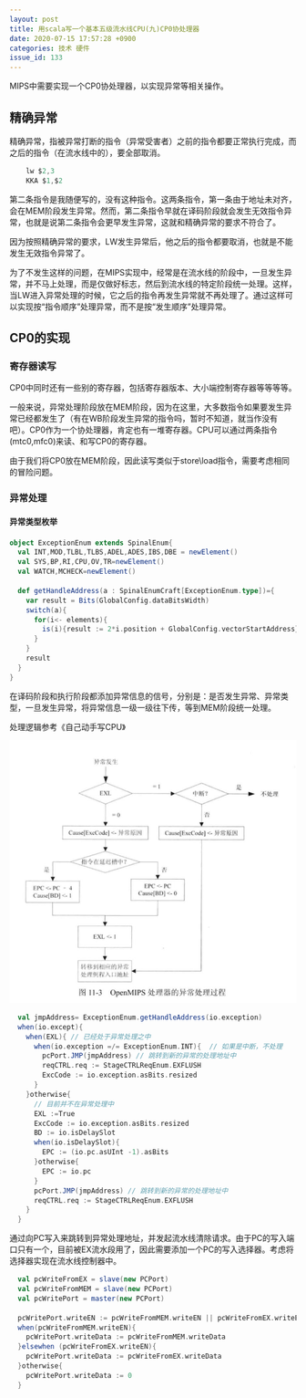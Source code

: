 ```yaml
---
layout: post
title: 用scala写一个基本五级流水线CPU(九)CP0协处理器
date: 2020-07-15 17:57:28 +0900
categories: 技术 硬件
issue_id: 133
---
```


MIPS中需要实现一个CP0协处理器，以实现异常等相关操作。

## 精确异常

精确异常，指被异常打断的指令（异常受害者）之前的指令都要正常执行完成，而之后的指令（在流水线中的），要全部取消。

```c
    lw $2,3
    KKA $1,$2
```

第二条指令是我随便写的，没有这种指令。这两条指令，第一条由于地址未对齐，会在MEM阶段发生异常。然而，第二条指令早就在译码阶段就会发生无效指令异常，也就是说第二条指令会更早发生异常，这就和精确异常的要求不符合了。

因为按照精确异常的要求，LW发生异常后，他之后的指令都要取消，也就是不能发生无效指令异常了。

为了不发生这样的问题，在MIPS实现中，经常是在流水线的阶段中，一旦发生异常，并不马上处理，而是仅做好标志，然后到流水线的特定阶段统一处理。这样，当LW进入异常处理的时候，它之后的指令再发生异常就不再处理了。通过这样可以实现按“指令顺序”处理异常，而不是按“发生顺序”处理异常。

## CP0的实现

### 寄存器读写

CP0中同时还有一些别的寄存器，包括寄存器版本、大小端控制寄存器等等等等。

一般来说，异常处理阶段放在MEM阶段，因为在这里，大多数指令如果要发生异常已经都发生了（有在WB阶段发生异常的指令吗，暂时不知道，就当作没有吧）。CP0作为一个协处理器，肯定也有一堆寄存器。CPU可以通过两条指令(mtc0,mfc0)来读、和写CP0的寄存器。

由于我们将CP0放在MEM阶段，因此读写类似于store\load指令，需要考虑相同的冒险问题。

### 异常处理

#### 异常类型枚举

```scala
object ExceptionEnum extends SpinalEnum{
  val INT,MOD,TLBL,TLBS,ADEL,ADES,IBS,DBE = newElement()
  val SYS,BP,RI,CPU,OV,TR=newElement()
  val WATCH,MCHECK=newElement()

  def getHandleAddress(a : SpinalEnumCraft[ExceptionEnum.type])={
    var result = Bits(GlobalConfig.dataBitsWidth)
    switch(a){
      for(i<- elements){
        is(i){result := 2*i.position + GlobalConfig.vectorStartAddress}
      }
    }
    result
  }
}
```

在译码阶段和执行阶段都添加异常信息的信号，分别是：是否发生异常、异常类型，一旦发生异常，将异常信息一级一级往下传，等到MEM阶段统一处理。

处理逻辑参考《自己动手写CPU》

![此处输入图片的描述][1]

[1]: https://raw.githubusercontent.com/Ncerzzk/MyBlog/master/img/exception.jpg

```scala
  val jmpAddress= ExceptionEnum.getHandleAddress(io.exception)
  when(io.except){
    when(EXL){ // 已经处于异常处理之中
      when(io.exception =/= ExceptionEnum.INT){  // 如果是中断，不处理
        pcPort.JMP(jmpAddress) // 跳转到新的异常的处理地址中
        reqCTRL.req := StageCTRLReqEnum.EXFLUSH
        ExcCode := io.exception.asBits.resized
      }
    }otherwise{
      // 目前并不在异常处理中
      EXL :=True
      ExcCode := io.exception.asBits.resized
      BD := io.isDelaySlot
      when(io.isDelaySlot){
        EPC := (io.pc.asUInt -1).asBits
      }otherwise{
        EPC := io.pc
      }
      pcPort.JMP(jmpAddress) // 跳转到新的异常的处理地址中
      reqCTRL.req := StageCTRLReqEnum.EXFLUSH
    }
  }
```

通过向PC写入来跳转到异常处理地址，并发起流水线清除请求。由于PC的写入端口只有一个，目前被EX流水段用了，因此需要添加一个PC的写入选择器。考虑将选择器实现在流水线控制器中。

```scala
  val pcWriteFromEX = slave(new PCPort)
  val pcWriteFromMEM = slave(new PCPort)
  val pcWritePort = master(new PCPort)
  
  pcWritePort.writeEN := pcWriteFromMEM.writeEN || pcWriteFromEX.writeEN
  when(pcWriteFromMEM.writeEN){
    pcWritePort.writeData := pcWriteFromMEM.writeData
  }elsewhen (pcWriteFromEX.writeEN){
    pcWritePort.writeData := pcWriteFromEX.writeData
  }otherwise{
    pcWritePort.writeData := 0
  }
```


